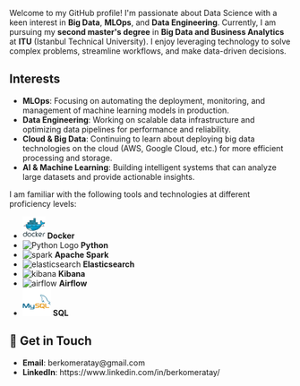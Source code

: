 

<p>Welcome to my GitHub profile! I'm passionate about Data Science with a keen interest in <strong>Big Data</strong>, <strong>MLOps</strong>, and <strong>Data Engineering</strong>. Currently, I am pursuing my <strong>second master's degree</strong> in <strong>Big Data and Business Analytics</strong> at <strong>ITU</strong> (Istanbul Technical University). I enjoy leveraging technology to solve complex problems, streamline workflows, and make data-driven decisions.</p>

<h2>Interests</h2>
    <ul>
        <li><strong>MLOps</strong>: Focusing on automating the deployment, monitoring, and management of machine learning models in production.</li>
        <li><strong>Data Engineering</strong>: Working on scalable data infrastructure and optimizing data pipelines for performance and reliability.</li>
        <li><strong>Cloud & Big Data</strong>: Continuing to learn about deploying big data technologies on the cloud (AWS, Google Cloud, etc.) for more efficient processing and storage.</li>
        <li><strong>AI & Machine Learning</strong>: Building intelligent systems that can analyze large datasets and provide actionable insights.</li>
    </ul>


<p>I am familiar with the following tools and technologies at different proficiency levels:</p>
    <ul>
        <li> <img src="https://raw.githubusercontent.com/devicons/devicon/master/icons/docker/docker-original-wordmark.svg" alt="docker" width="40" height="40"/> </a> <strong>Docker</strong></li>
        <li><img src="https://upload.wikimedia.org/wikipedia/commons/c/c3/Python-logo-notext.svg" alt="Python Logo" width="30" /> <strong>Python</strong></li>
        <li><img src="https://upload.wikimedia.org/wikipedia/commons/thumb/f/f3/Apache_Spark_logo.svg/1200px-Apache_Spark_logo.svg.png" alt="spark" width="55" height="40"/> <strong>Apache Spark</strong></li>
        <li> <img src="https://www.vectorlogo.zone/logos/elastic/elastic-icon.svg" alt="elasticsearch" width="40" height="40"/> </a> <strong>Elasticsearch</strong></li>
        <li> <img src="https://www.vectorlogo.zone/logos/elasticco_kibana/elasticco_kibana-icon.svg" alt="kibana" width="35" height="35"/> </a> <strong>Kibana</strong></li>
        <li> <img src="https://upload.wikimedia.org/wikipedia/commons/d/de/AirflowLogo.png" alt="airflow" width="90" height="35"/> <strong>Airflow</strong></li>
        <li> <img src="https://raw.githubusercontent.com/devicons/devicon/master/icons/mysql/mysql-original-wordmark.svg" alt="mysql" width="50" height="50"/> </a> <strong>SQL</strong></li>
    </ul>

   

<h2>📝 Get in Touch</h2>
    <ul>
        <li><strong>Email</strong>: berkomeratay@gmail.com</li>
        <li><strong>LinkedIn</strong>: https://www.linkedin.com/in/berkomeratay/</li>
    </ul>

